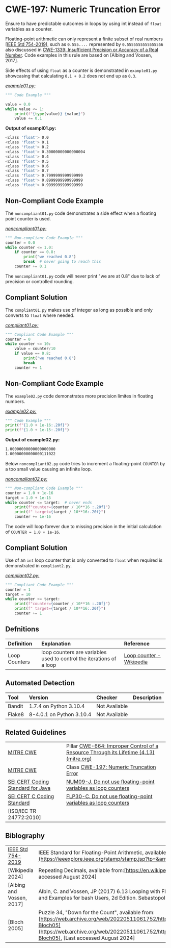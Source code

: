 # CWE-197: Numeric Truncation Error

Ensure to have predictable outcomes in loops by using int instead of `float` variables as a counter.

Floating-point arithmetic can only represent a finite subset of real numbers [[IEEE Std 754-2019](https://ieeexplore.ieee.org/stamp/stamp.jsp?tp=&arnumber=8766229)], such as `0.555....` represented by `0.5555555555555556` also discussed in [CWE-1339: Insufficient Precision or Accuracy of a Real Number](https://github.com/ossf/wg-best-practices-os-developers/tree/main/docs/Secure-Coding-Guide-for-Python/CWE-682/CWE-1339). Code examples in this rule are based on [Albing and Vossen, 2017].

Side effects of using `float` as a counter is demonstrated in `example01.py` showcasing that calculating `0.1 + 0.2` does not end up as `0.3`.

[*example01.py:*](example01.py)

```py
""" Code Example """

value = 0.0
while value <= 1:
    print(f"{type(value)} {value}")
    value += 0.1
```

 **Output of exampl01.py:**

```bash
<class 'float'> 0.0
<class 'float'> 0.1
<class 'float'> 0.2
<class 'float'> 0.30000000000000004
<class 'float'> 0.4
<class 'float'> 0.5
<class 'float'> 0.6
<class 'float'> 0.7
<class 'float'> 0.7999999999999999
<class 'float'> 0.8999999999999999
<class 'float'> 0.9999999999999999
```

## Non-Compliant Code Example

 The `noncompliant01.py` code demonstrates a side effect when a floating point counter is used.

[*noncompliant01.py:*](noncompliant01.py)

```py
""" Non-compliant Code Example """
counter = 0.0
while counter <= 1.0:
    if counter == 0.8:
        print("we reached 0.8")  
        break  # never going to reach this
    counter += 0.1
```

The `noncompliant01.py` code will never print "we are at 0.8" due to lack of precision or controlled rounding.

## Compliant Solution

The `compliant01.py` makes use of integer as long as possible and only converts to `float` where needed.

[*compliant01.py:*](compliant01.py)

```py
""" Compliant Code Example """
counter = 0
while counter <= 10:
    value = counter/10
    if value == 0.8:
        print("we reached 0.8")
        break
    counter += 1
```

## Non-Compliant Code Example

The `example02.py` code demonstrates more precision limites in floating numbers.

[*example02.py:*](example02.py)

```py
""" Code Example """
print(f"{1.0 + 1e-16:.20f}")
print(f"{1.0 + 1e-15:.20f}")
```

**Output of example02.py:**

```bash
1.00000000000000000000
1.00000000000000111022
```

Below `noncompliant02.py` code tries to increment a floating-point `COUNTER` by a too small value causing an infinite loop.

[*noncompliant02.py:*](noncompliant02.py)

```py
""" Non-compliant Code Example """
counter = 1.0 + 1e-16
target = 1.0 + 1e-15
while counter <= target:  # never ends
    print(f"counter={counter / 10**16 :.20f}")
    print(f" target={target / 10**16:.20f}")
    counter += 1e-16

```

The code will loop forever due to missing precision in the initial calculation of `COUNTER = 1.0 + 1e-16`.

## Compliant Solution

Use of an `int` loop counter that is only converted to `float` when required is demonstrated in `compliant2.py`.

[*compliant02.py:*](compliant02.py)

```py
""" Compliant Code Example """
counter = 1
target = 10
while counter <= target:
    print(f"counter={counter / 10**16 :.20f}")
    print(f" target={target / 10**16:.20f}")
    counter += 1
```

## Defnitions

|Definition|Explanation|Reference|
|:---|:---|:---|
|Loop Counters|loop counters are variables used to control the iterations of a loop|[Loop counter - Wikipedia](https://en.wikipedia.org/wiki/For_loop#Loop_counters)|

## Automated Detection

|Tool|Version|Checker|Description|
|:---|:---|:---|:---|
|Bandit|1.7.4 on Python 3.10.4|Not Available||
|Flake8|8-4.0.1 on Python 3.10.4|Not Available||

## Related Guidelines

|||
|:---|:---|
|[MITRE CWE](http://cwe.mitre.org/)|Pillar [CWE-664: Improper Control of a Resource Through its Lifetime (4.13) (mitre.org)](https://cwe.mitre.org/data/definitions/664.html)|
|[MITRE CWE](http://cwe.mitre.org/)|Class [CWE-197: Numeric Truncation Error](https://cwe.mitre.org/data/definitions/197.html)|
|[SEI CERT Coding Standard for Java](https://wiki.sei.cmu.edu/confluence/display/java/SEI+CERT+Oracle+Coding+Standard+for+Java)|[NUM09-J. Do not use floating-point variables as loop counters](https://wiki.sei.cmu.edu/confluence/display/java/NUM09-J.+Do+not+use+floating-point+variables+as+loop+counters)|
|[SEI CERT C Coding Standard](https://web.archive.org/web/20220511061752/https://wiki.sei.cmu.edu/confluence/display/c/SEI+CERT+C+Coding+Standard)|[FLP30-C. Do not use floating-point variables as loop counters](https://web.archive.org/web/20220511061752/https://wiki.sei.cmu.edu/confluence/display/c/FLP30-C.+Do+not+use+floating-point+variables+as+loop+counters)|
|[ISO/IEC TR 24772:2010]||

## Biblography

|||
|:---|:---|
|[IEEE Std 754-2019](https://ieeexplore.ieee.org/stamp/stamp.jsp?tp=&arnumber=8766229)|IEEE Standard for Floating-Point Arithmetic, available from: [https://ieeexplore.ieee.org/stamp/stamp.jsp?tp=&arnumber=8766229](https://ieeexplore.ieee.org/stamp/stamp.jsp?tp=&arnumber=8766229), [Last  accessed June 2024] |
|[Wikipedia 2024]|Repeating Decimals, available from:[https://en.wikipedia.org/wiki/Repeating_decimal](https://en.wikipedia.org/wiki/Repeating_decimal), [Last accessed August 2024] |
|[Albing and Vossen, 2017]|Albin, C. and Vossen, JP (2017) 6.13 Looping with Floating Point Values. In: Bleiel, J., Brown, K. and Head, R. eds. bash Cookbook: Solutions and Examples for bash Users, 2d Edition. Sebastopol: O'Reilly Media, Inc., pp.159-160|
|[Bloch 2005]|Puzzle 34, "Down for the Count", available from: [https://web.archive.org/web/20220511061752/https://wiki.sei.cmu.edu/confluence/display/java/Rule+AA.+References#RuleAA.References-Bloch05](https://web.archive.org/web/20220511061752/https://wiki.sei.cmu.edu/confluence/display/java/Rule+AA.+References#RuleAA.References-Bloch05), [Last accessed August 2024] |

